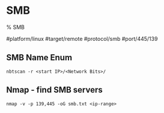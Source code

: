# SMB

% SMB

#platform/linux #target/remote #protocol/smb #port/445/139

## SMB Name Enum

```
nbtscan -r <start IP>/<Network Bits>/
```

## Nmap - find SMB servers

```
nmap -v -p 139,445 -oG smb.txt <ip-range>
```
